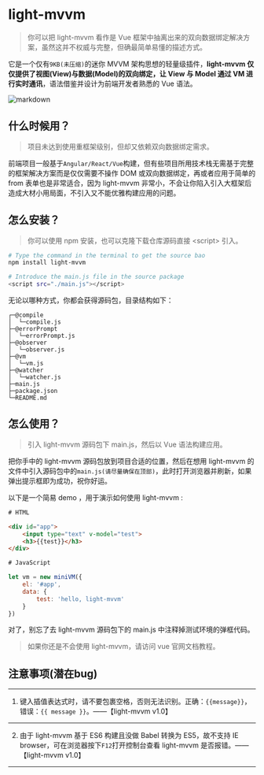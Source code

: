 # light-mvvm
>你可以把 light-mvvm 看作是 Vue 框架中抽离出来的双向数据绑定解决方案，虽然这并不权威与完整，但确最简单易懂的描述方式。

它是一个仅有`9KB(未压缩)`的迷你 MVVM 架构思想的轻量级插件，**light-mvvm 仅仅提供了视图(View)与数据(Model)的双向绑定，让 View 与 Model 通过 VM 进行实时通讯**，语法借鉴并设计为前端开发者熟悉的 Vue 语法。


![markdown](https://img-blog.csdnimg.cn/20200207130658148.png?x-oss-process=image/watermark,type_ZmFuZ3poZW5naGVpdGk,shadow_10,text_aHR0cHM6Ly9ibG9nLmNzZG4ubmV0L3dlaXhpbl80NDE5ODk2NQ==,size_16,color_FFFFFF,t_70 "markdown")
## 什么时候用？
> 项目未达到使用重框架级别，但却又依赖双向数据绑定需求。

前端项目一般基于`Angular/React/Vue`构建，但有些项目所用技术栈无需基于完整的框架解决方案而是仅仅需要不操作 DOM 或双向数据绑定，再或者应用于简单的 from 表单也是非常适合，因为 light-mvvm 非常小，不会让你陷入引入大框架后造成大材小用局面，不引入又不能优雅构建应用的问题。
## 怎么安装？
> 你可以使用 npm 安装，也可以克隆下载仓库源码直接 &lt;script&gt; 引入。

```bash
# Type the command in the terminal to get the source bao
npm install light-mvvm
```
```bash
# Introduce the main.js file in the source package
<script src="./main.js"></script>
```
无论以哪种方式，你都会获得源码包，目录结构如下：
```
┌─@compile
│  └─compile.js
├─@errorPrompt
│  └─errorPrompt.js
├─@observer
│  └─observer.js
├─@vm
│  └─vm.js
├─@watcher
│  └─watcher.js
├─main.js
├─package.json
└─README.md
```
## 怎么使用？
> 引入 light-mvvm 源码包下 main.js，然后以 Vue 语法构建应用。

把你手中的 light-mvvm 源码包放到项目合适的位置，然后在想用 light-mvvm 的文件中引入源码包中的`main.js(请尽量确保在顶部)`，此时打开浏览器并刷新，如果弹出提示框即为成功，祝你好运。

以下是一个简易 demo ，用于演示如何使用 light-mvvm :

```html
# HTML

<div id="app">
    <input type="text" v-model="test">
    <h3>{{test}}</h3>
</div>
```
```javascript
# JavaScript

let vm = new miniVM({
    el: '#app',
    data: {
        test: 'hello, light-mvvm'
    }
})
```
对了，别忘了去 light-mvvm 源码包下的 main.js 中注释掉测试环境的弹框代码。

>如果你还是不会使用 light-mvvm，请访问 vue 官网文档教程。
## 注意事项(潜在bug)
****
1. 键入插值表达式时，请不要包裹空格，否则无法识别。正确：`{{message}}`，错误：`{{ message }}`。——【light-mvvm v1.0】
****
2. 由于 light-mvvm 基于 ES6 构建且没做 Babel 转换为 ES5，故不支持 IE browser，可在浏览器按下`F12`打开控制台查看 light-mvvm 是否报错。——【light-mvvm v1.0】
****